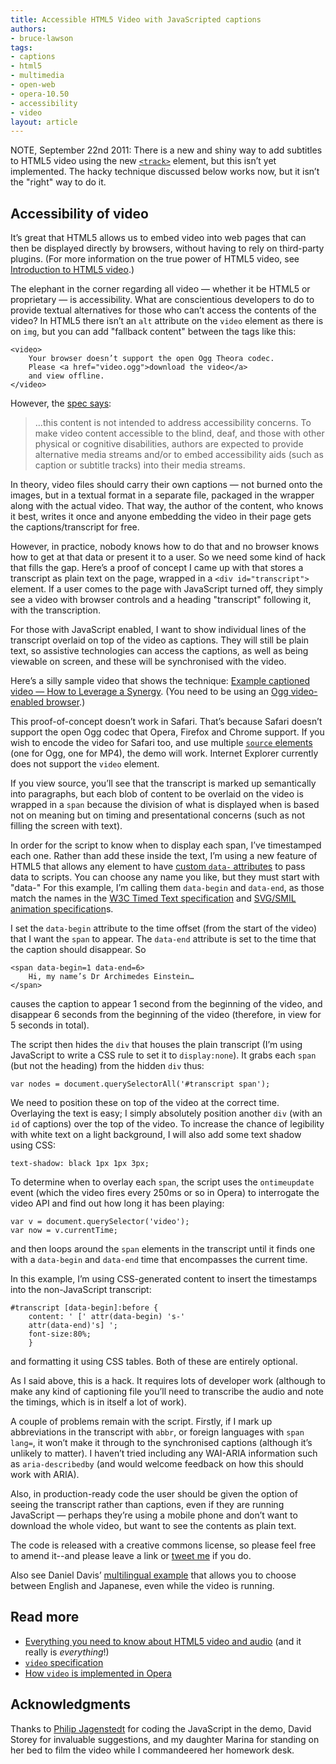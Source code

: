 ```yaml
---
title: Accessible HTML5 Video with JavaScripted captions
authors:
- bruce-lawson
tags:
- captions
- html5
- multimedia
- open-web
- opera-10.50
- accessibility
- video
layout: article
---
```


NOTE, September 22nd 2011: There is a new and shiny way to add subtitles to HTML5 video using the new [`<track>`][1] element, but this isn’t yet implemented. The hacky technique discussed below works now, but it isn’t the "right" way to do it.

[1]: http://developers.whatwg.org/the-iframe-element.html#the-track-element

## Accessibility of video

It’s great that HTML5 allows us to embed video into web pages that can then be displayed directly by browsers, without having to rely on third-party plugins. (For more information on the true power of HTML5 video, see [Introduction to HTML5 video][2].)

[2]: http://dev.opera.com/articles/introduction-html5-video/

The elephant in the corner regarding all video — whether it be HTML5 or proprietary — is accessibility. What are conscientious developers to do to provide textual alternatives for those who can’t access the contents of the video? In HTML5 there isn’t an `alt` attribute on the `video` element as there is on `img`, but you can add "fallback content" between the tags like this:

	<video>
		Your browser doesn’t support the open Ogg Theora codec.
		Please <a href="video.ogg">download the video</a>
		and view offline.
	</video>

However, the [spec says][3]:

[3]: http://dev.w3.org/html5/spec/video.html#video

> …this content is not intended to address accessibility concerns. To make video content accessible to the blind, deaf, and those with other physical or cognitive disabilities, authors are expected to provide alternative media streams and/or to embed accessibility aids (such as caption or subtitle tracks) into their media streams.

In theory, video files should carry their own captions — not burned onto the images, but in a textual format in a separate file, packaged in the wrapper along with the actual video. That way, the author of the content, who knows it best, writes it once and anyone embedding the video in their page gets the captions/transcript for free.

However, in practice, nobody knows how to do that and no browser knows how to get at that data or present it to a user. So we need some kind of hack that fills the gap. Here’s a proof of concept I came up with that stores a transcript as plain text on the page, wrapped in a `<div id="transcript">` element. If a user comes to the page with JavaScript turned off, they simply see a video with browser controls and a heading "transcript" following it, with the transcription.

For those with JavaScript enabled, I want to show individual lines of the transcript overlaid on top of the video as captions. They will still be plain text, so assistive technologies can access the captions, as well as being viewable on screen, and these will be synchronised with the video.

Here’s a silly sample video that shows the technique: [Example captioned video — How to Leverage a Synergy][4]. (You need to be using an [Ogg video-enabled browser][5].)

[4]: http://people.opera.com/brucel/demo/video/accessible-html5-video-captions.html
[5]: http://www.opera.com/browser/next/

This proof-of-concept doesn’t work in Safari. That’s because Safari doesn’t support the open Ogg codec that Opera, Firefox and Chrome support. If you wish to encode the video for Safari too, and use multiple [`source` elements][6] (one for Ogg, one for MP4), the demo will work. Internet Explorer currently does not support the `video` element.

[6]: http://dev.w3.org/html5/spec/video.html#the-source-element

If you view source, you’ll see that the transcript is marked up semantically into paragraphs, but each blob of content to be overlaid on the video is wrapped in a `span` because the division of what is displayed when is based not on meaning but on timing and presentational concerns (such as not filling the screen with text).

In order for the script to know when to display each span, I’ve timestamped each one. Rather than add these inside the text, I’m using a new feature of HTML5 that allows any element to have [custom `data-` attributes][7] to pass data to scripts. You can choose any name you like, but they must start with "data-" For this example, I’m calling them `data-begin` and `data-end`, as those match the names in the [ W3C Timed Text specification][8] and [SVG/SMIL animation specification][9]s.

[7]: http://dev.w3.org/html5/spec/dom.html#embedding-custom-non-visible-data
[8]: http://www.w3.org/TR/2009/CR-ttaf1-dfxp-20090924/#timing-attribute-vocabulary
[9]: http://www.w3.org/TR/SVG/animate.html#TimingAttributes

I set the `data-begin` attribute to the time offset (from the start of the video) that I want the `span` to appear. The `data-end` attribute is set to the time that the caption should disappear. So

	<span data-begin=1 data-end=6>
		Hi, my name’s Dr Archimedes Einstein…
	</span>

causes the caption to appear 1 second from the beginning of the video, and disappear 6 seconds from the beginning of the video (therefore, in view for 5 seconds in total).

The script then hides the `div` that houses the plain transcript (I’m using JavaScript to write a CSS rule to set it to `display:none`). It grabs each `span` (but not the heading) from the hidden `div` thus:

	var nodes = document.querySelectorAll('#transcript span');

We need to position these on top of the video at the correct time. Overlaying the text is easy; I simply absolutely position another `div` (with an `id` of captions) over the top of the video. To increase the chance of legibility with white text on a light background, I will also add some text shadow using CSS:

	text-shadow: black 1px 1px 3px;

To determine when to overlay each `span`, the script uses the `ontimeupdate` event (which the video fires every 250ms or so in Opera) to interrogate the video API and find out how long it has been playing:

	var v = document.querySelector('video');
	var now = v.currentTime;

and then loops around the `span` elements in the transcript until it finds one with a `data-begin` and `data-end` time that encompasses the current time.

In this example, I’m using CSS-generated content to insert the timestamps into the non-JavaScript transcript:

	#transcript [data-begin]:before {
		content: ' [' attr(data-begin) 's-'
		attr(data-end)'s] ';
		font-size:80%;
		}

and formatting it using CSS tables. Both of these are entirely optional.

As I said above, this is a hack. It requires lots of developer work (although to make any kind of captioning file you’ll need to transcribe the audio and note the timings, which is in itself a lot of work).

A couple of problems remain with the script. Firstly, if I mark up abbreviations in the transcript with `abbr`, or foreign languages with `span lang=`, it won’t make it through to the synchronised captions (although it’s unlikely to matter). I haven’t tried including any WAI-ARIA information such as `aria-describedby` (and would welcome feedback on how this should work with ARIA).

Also, in production-ready code the user should be given the option of seeing the transcript rather than captions, even if they are running JavaScript — perhaps they’re using a mobile phone and don’t want to download the whole video, but want to see the contents as plain text.

The code is released with a creative commons license, so please feel free to amend it--and please leave a link or [tweet me][10] if you do.

[10]: http://twitter.com/brucel

Also see Daniel Davis’ [multilingual example][11] that allows you to choose between English and Japanese, even while the video is running.

[11]: http://people.opera.com/brucel/demo/video/multilingual-synergy.html

## Read more

- [Everything you need to know about HTML5 video and audio][12] (and it really is _everything_!)
- [`video` specification][13]
- [How `video` is implemented in Opera][14]

[12]: http://my.opera.com/core/blog/2010/03/03/everything-you-need-to-know-about-html5-video-and-audio-2
[13]: http://www.whatwg.org/specs/web-apps/current-work/multipage/the-video-element.html#video
[14]: http://my.opera.com/core/blog/2009/12/31/re-introducing-video

## Acknowledgments

Thanks to [Philip Jagenstedt][15] for coding the JavaScript in the demo, David Storey for invaluable suggestions, and my daughter Marina for standing on her bed to film the video while I commandeered her homework desk.

[15]: http://twitter.com/foolip